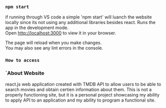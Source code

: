 


### `npm start`

if running through VS code a simple 'npm start' will luanch the website locally since its not using any additional libraries besides react.
Runs the app in the development mode.\
Open [http://localhost:3000](http://localhost:3000) to view it in your browser.

The page will reload when you make changes.\
You may also see any lint errors in the console.

### `How to access`


### `About Website

react.js web application created with TMDB API to allow users to be able to search movies and obtain certien information about them. This is not a properly functioning site, but it is a personal project showcasing my ability to apply API to an application and my ability to program a functional site.


